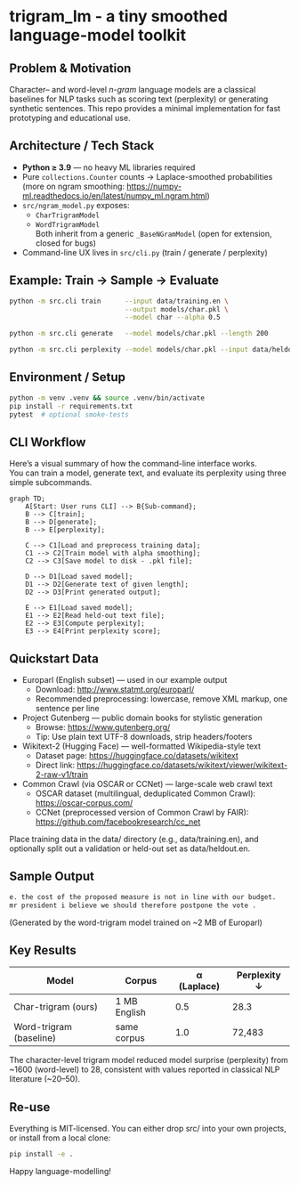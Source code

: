 # trigram_lm - a tiny smoothed language-model toolkit

## Problem & Motivation
Character– and word-level *n-gram* language models are a classical
baselines for NLP tasks such as scoring text (perplexity) or generating
synthetic sentences. This repo provides a minimal implementation for fast prototyping and educational use.

## Architecture / Tech Stack
* **Python ≥ 3.9** — no heavy ML libraries required  
* Pure `collections.Counter` counts → Laplace-smoothed probabilities (more on ngram smoothing: https://numpy-ml.readthedocs.io/en/latest/numpy_ml.ngram.html)
* `src/ngram_model.py` exposes:
  - `CharTrigramModel`
  - `WordTrigramModel`  
  Both inherit from a generic `_BaseNGramModel` (open for extension, closed for bugs)  
* Command-line UX lives in `src/cli.py` (train / generate / perplexity)

## Example: Train → Sample → Evaluate
```bash
python -m src.cli train      --input data/training.en \
                             --output models/char.pkl \
                             --model char --alpha 0.5

python -m src.cli generate   --model models/char.pkl --length 200

python -m src.cli perplexity --model models/char.pkl --input data/heldout.en
```
## Environment / Setup
```bash
python -m venv .venv && source .venv/bin/activate
pip install -r requirements.txt
pytest  # optional smoke-tests
```
## CLI Workflow
Here’s a visual summary of how the command-line interface works.  
You can train a model, generate text, and evaluate its perplexity using three simple subcommands.
```mermaid
graph TD;
    A[Start: User runs CLI] --> B{Sub-command};
    B --> C[train];
    B --> D[generate];
    B --> E[perplexity];

    C --> C1[Load and preprocess training data];
    C1 --> C2[Train model with alpha smoothing];
    C2 --> C3[Save model to disk - .pkl file];

    D --> D1[Load saved model];
    D1 --> D2[Generate text of given length];
    D2 --> D3[Print generated output];

    E --> E1[Load saved model];
    E1 --> E2[Read held-out text file];
    E2 --> E3[Compute perplexity];
    E3 --> E4[Print perplexity score];
```
## Quickstart Data
* Europarl (English subset) — used in our example output
  * Download: http://www.statmt.org/europarl/
  * Recommended preprocessing: lowercase, remove XML markup, one sentence per line
* Project Gutenberg — public domain books for stylistic generation
	*	Browse: https://www.gutenberg.org/
	*	Tip: Use plain text UTF-8 downloads, strip headers/footers
*	Wikitext-2 (Hugging Face) — well-formatted Wikipedia-style text
	*	Dataset page: https://huggingface.co/datasets/wikitext
	*	Direct link: https://huggingface.co/datasets/wikitext/viewer/wikitext-2-raw-v1/train
*	Common Crawl (via OSCAR or CCNet) — large-scale web crawl text
	* OSCAR dataset (multilingual, deduplicated Common Crawl): https://oscar-corpus.com/
	* CCNet (preprocessed version of Common Crawl by FAIR): https://github.com/facebookresearch/cc_net

Place training data in the data/ directory (e.g., data/training.en), and optionally split out a validation or held-out set as data/heldout.en.

## Sample Output
```bash
e. the cost of the proposed measure is not in line with our budget.
mr president i believe we should therefore postpone the vote .
```
(Generated by the word-trigram model trained on ~2 MB of Europarl)

## Key Results

| Model  | Corpus |  α (Laplace)  | Perplexity ↓ |
| ------------- | ------------- | ------------- | ------------- |
| Char-trigram (ours)  | 1 MB English  | 0.5  | 28.3  |
| Word-trigram (baseline)  | same corpus  | 1.0  | 72,483  |

The character-level trigram model reduced model surprise (perplexity) from ~1600 (word-level) to 28, consistent with values reported in classical NLP literature (~20–50).

## Re-use
Everything is MIT-licensed.  You can either drop src/ into your own projects, or install from a local clone:
```bash
pip install -e .
```
Happy language-modelling!



